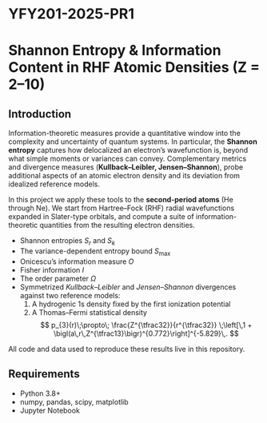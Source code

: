 # YFY201-2025-PR1

# Shannon Entropy & Information Content in RHF Atomic Densities (Z = 2–10)

## Introduction

Information-theoretic measures provide a quantitative window into the complexity and uncertainty of quantum systems. In particular, the **Shannon entropy** captures how delocalized an electron’s wavefunction is, beyond what simple moments or variances can convey.  Complementary metrics and divergence measures (**Kullback–Leibler, Jensen–Shannon**), probe additional aspects of an atomic electron density and its deviation from idealized reference models.

In this project we apply these tools to the **second-period atoms** (He through Ne).  We start from Hartree–Fock (RHF) radial wavefunctions expanded in Slater-type orbitals, and compute a suite of information-theoretic quantities from the resulting electron densities.

- Shannon entropies $S_r$ and $S_k$  
- The variance-dependent entropy bound $S_{\max}$  
- Onicescu’s information measure $O$  
- Fisher information $I$  
- The order parameter $\Omega$  
- Symmetrized *Kullback–Leibler* and *Jensen–Shannon* divergences against two reference models:  
  1. A hydrogenic 1s density fixed by the first ionization potential  
  2. A Thomas–Fermi statistical density
     $$
      p_{3}(r)\;\propto\;
      \frac{Z^{\tfrac32}}{r^{\tfrac32}}
      \;\left[\,1 + \bigl(a\,r\,Z^{\tfrac13}\bigr)^{0.772}\right]^{-5.829}\,.
    $$

All code and data used to reproduce these results live in this repository.

## Requirements

- Python 3.8+  
- numpy, pandas, scipy, matplotlib  
- Jupyter Notebook  
